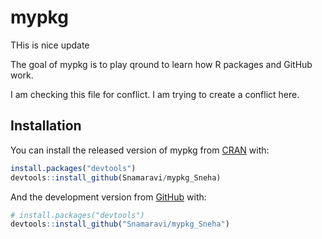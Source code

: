 
<!-- README.md is generated from README.Rmd. Please edit that file -->

# mypkg

THis is nice update

<!-- badges: start -->

<!-- badges: end -->

The goal of mypkg is to play qround to learn how R packages and GitHub
work.

I am checking this file for conflict. I am trying to create a conflict
here.

## Installation

You can install the released version of mypkg from
[CRAN](https://CRAN.R-project.org) with:

``` r
install.packages("devtools")
devtools::install_github(Snamaravi/mypkg_Sneha)
```

And the development version from [GitHub](https://github.com/) with:

``` r
# install.packages("devtools")
devtools::install_github("Snamaravi/mypkg_Sneha")
```
